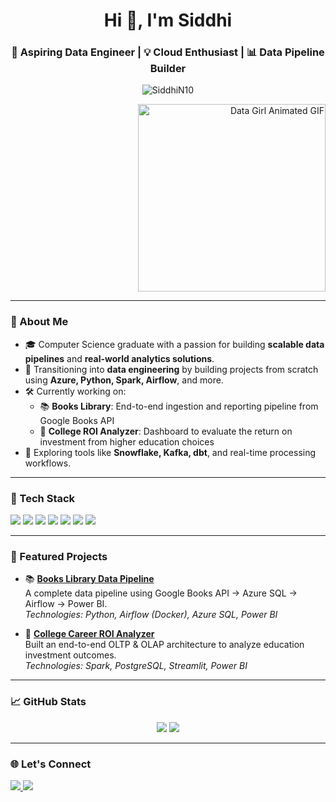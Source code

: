<h1 align="center">Hi 👋, I'm Siddhi </h1>
<h3 align="center">🚀 Aspiring Data Engineer | 💡 Cloud Enthusiast | 📊 Data Pipeline Builder</h3>

<p align="center">
  <img src="https://komarev.com/ghpvc/?username=SiddhiN10&label=Profile%20views&color=0e75b6&style=flat" alt="SiddhiN10" />
</p>

<p align="right">
  <img src="https://media.tenor.com/2uyENRmiUt0AAAAC/coding.gif" width="300" alt="Data Girl Animated GIF"/>
</p>


---

### 🌟 About Me

- 🎓 Computer Science graduate with a passion for building **scalable data pipelines** and **real-world analytics solutions**.
- 🔁 Transitioning into **data engineering** by building projects from scratch using **Azure, Python, Spark, Airflow**, and more.
- 🛠️ Currently working on:
  - 📚 **Books Library**: End-to-end ingestion and reporting pipeline from Google Books API
  - 🏫 **College ROI Analyzer**: Dashboard to evaluate the return on investment from higher education choices
- 🌱 Exploring tools like **Snowflake, Kafka, dbt**, and real-time processing workflows.

---

### 🧰 Tech Stack

<p align="left">
  <img src="https://img.shields.io/badge/Azure-0089D6?style=for-the-badge&logo=microsoftazure&logoColor=white"/>
  <img src="https://img.shields.io/badge/Spark-FDEE21?style=for-the-badge&logo=apachespark&logoColor=black"/>
  <img src="https://img.shields.io/badge/Airflow-017CEE?style=for-the-badge&logo=apacheairflow&logoColor=white"/>
  <img src="https://img.shields.io/badge/Snowflake-56B9EB?style=for-the-badge&logo=snowflake&logoColor=white"/>
  <img src="https://img.shields.io/badge/Power BI-F2C811?style=for-the-badge&logo=powerbi&logoColor=black"/>
  <img src="https://img.shields.io/badge/Python-3776AB?style=for-the-badge&logo=python&logoColor=white"/>
  <img src="https://img.shields.io/badge/Docker-2496ED?style=for-the-badge&logo=docker&logoColor=white"/>
</p>

---

### 🚀 Featured Projects

- 📚 [**Books Library Data Pipeline**](https://github.com/SiddhiN10/books-library-project)  
  A complete data pipeline using Google Books API → Azure SQL → Airflow → Power BI.  
  _Technologies: Python, Airflow (Docker), Azure SQL, Power BI_

- 🏫 [**College Career ROI Analyzer**](https://github.com/SiddhiN10/college-roi-analyzer)  
  Built an end-to-end OLTP & OLAP architecture to analyze education investment outcomes.  
  _Technologies: Spark, PostgreSQL, Streamlit, Power BI_

---

### 📈 GitHub Stats

<p align="center">
  <img src="https://github-readme-stats.vercel.app/api?username=SiddhiN10&show_icons=true&theme=tokyonight" />
  <img src="https://github-readme-streak-stats.herokuapp.com/?user=SiddhiN10&theme=tokyonight"/>
</p>

---

### 🌐 Let's Connect

<p>
  <a href="[https://www.linkedin.com/in/your-linkedin/](https://www.linkedin.com/in/siddhi-nair02/)" target="_blank">
    <img src="https://img.shields.io/badge/LinkedIn-0A66C2?style=for-the-badge&logo=linkedin&logoColor=white"/>
  </a>
  <a href="mailto:nairsiddhi01.ofc@gmail.com">
    <img src="https://img.shields.io/badge/Email-D14836?style=for-the-badge&logo=gmail&logoColor=white"/>
  </a>
</p>
